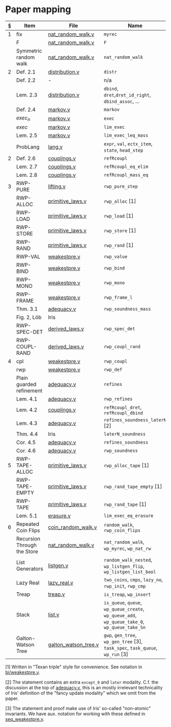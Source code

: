# Paper mapping

| § | Item                        | File                   | Name                                                                                          |
|---|-----------------------------|------------------------|-----------------------------------------------------------------------------------------------|
| 1 | fix                         | [nat_random_walk.v]    | `myrec`                                                                                       |
|   | F                           | [nat_random_walk.v]    | `F`                                                                                           |
|   | Symmetric random walk       | [nat_random_walk.v]    | `nat_random_walk`                                                                             |
| 2 | Def. 2.1                    | [distribution.v]       | `distr`                                                                                       |
|   | Def. 2.2                    | -                      | n/a                                                                                           |
|   | Lem. 2.3                    | [distribution.v]       | `dbind`, `dret`,`dret_id_right`, `dbind_assoc`, ...                                           |
|   | Def. 2.4                    | [markov.v]             | `markov`                                                                                      |
|   | $exec_n$                    | [markov.v]             | `exec`                                                                                        |
|   | $exec$                      | [markov.v]             | `lim_exec`                                                                                    |
|   | Lem. 2.5                    | [markov.v]             | `lim_exec_leq_mass`                                                                           |
|   | ProbLang                    | [lang.v]               | `expr`, `val`, `ectx_item`, `state`, `head_step`                                              |
| 2 | Def. 2.6                    | [couplings.v]          | `refRcoupl`                                                                                   |
|   | Lem. 2.7                    | [couplings.v]          | `refRcoupl_eq_elim`                                                                           |
|   | Lem. 2.8                    | [couplings.v]          | `refRcoupl_mass_eq`                                                                           |
| 3 | RWP-PURE                    | [lifting.v]            | `rwp_pure_step`                                                                               |
|   | RWP-ALLOC                   | [primitive_laws.v]     | `rwp_alloc` [1]                                                                               |
|   | RWP-LOAD                    | [primitive_laws.v]     | `rwp_load` [1]                                                                                |
|   | RWP-STORE                   | [primitive_laws.v]     | `rwp_store` [1]                                                                               |
|   | RWP-RAND                    | [primitive_laws.v]     | `rwp_rand` [1]                                                                                |
|   | RWP-VAL                     | [weakestpre.v]         | `rwp_value`                                                                                   |
|   | RWP-BIND                    | [weakestpre.v]         | `rwp_bind`                                                                                    |
|   | RWP-MONO                    | [weakestpre.v]         | `rwp_mono`                                                                                    |
|   | RWP-FRAME                   | [weakestpre.v]         | `rwp_frame_l`                                                                                 |
|   | Thm. 3.1                    | [adequacy.v]           | `rwp_soundness_mass`                                                                          |
|   | Fig. 2, Löb                 | Iris                   |                                                                                               |
|   | RWP-SPEC-DET                | [derived_laws.v]       | `rwp_spec_det`                                                                                |
|   | RWP-COUPL-RAND              | [derived_laws.v]       | `rwp_coupl_rand`                                                                              |
| 4 | cpl                         | [weakestpre.v]         | `rwp_coupl`                                                                                   |
|   | rwp                         | [weakestpre.v]         | `rwp_def`                                                                                     |
|   | Plain guarded refinement    | [adequacy.v]           | `refines`                                                                                     |
|   | Lem. 4.1                    | [adequacy.v]           | `rwp_refines`                                                                                 |
|   | Lem. 4.2                    | [couplings.v]          | `refRcoupl_dret`, `refRcoupl_dbind`                                                           |
|   | Lem. 4.3                    | [adequacy.v]           | `refines_soundness_laterN` [2]                                                                |
|   | Thm. 4.4                    | Iris                   | `laterN_soundness`                                                                            |
|   | Cor. 4.5                    | [adequacy.v]           | `refines_soundness`                                                                           |
|   | Cor. 4.6                    | [adequacy.v]           | `rwp_soundness`                                                                               |
| 5 | RWP-TAPE-ALLOC              | [primitive_laws.v]     | `rwp_alloc_tape` [1]                                                                          |
|   | RWP-TAPE-EMPTY              | [primitive_laws.v]     | `rwp_rand_tape_empty` [1]                                                                     |
|   | RWP-TAPE                    | [primitive_laws.v]     | `rwp_rand_tape` [1]                                                                           |
|   | Lem. 5.1                    | [erasure.v]            | `lim_exec_eq_erasure`                                                                         |
| 6 | Repeated Coin Flips         | [coin_random_walk.v]   | `random_walk`, `rwp_coin_flips`                                                               |
|   | Recursion Through the Store | [nat_random_walk.v]    | `nat_random_walk`, `wp_myrec`, `wp_nat_rw`                                                    |
|   | List Generators             | [listgen.v]            | `random_walk_nested`, `wp_listgen_flip`, `wp_listgen_list_bool`                               |
|   | Lazy Real                   | [lazy_real.v]          | `two_coins`, `cmps`, `lazy_no`, `rwp_init`, `rwp_cmp`                                         |
|   | Treap                       | [treap.v]              | `is_treap`, `wp_insert`                                                                       |
|   | Stack                       | [list.v]               | `is_queue`, `queue`, `wp_queue_create`, `wp_queue_add`, `wp_queue_take_0`, `wp_queue_take_Sn` |
|   | Galton-Watson Tree          | [galton_watson_tree.v] | `gwp`, `gen_tree`, `wp_gen_tree` [3], `task_spec`, `task_queue`, `wp_run` [3]                 |

[1] Written in "Texan triple" style for convenience. See notation in [bi/weakestpre.v].

[2] The statement contains an extra `except_0` and `later` modality. C.f. the discussion at the top of [adequacy.v], this is an mostly irrelevant technicality of Iris' definition of the "fancy update modality" which we omit from the paper.

[3] The statement and proof make use of Iris' so-called "non-atomic" invariants. We have aux. notation for working with these defined in [seq_weakestpre.v].

[nat_random_walk.v]: theories/caliper/examples/nat_random_walk.v
[distribution.v]: theories/prob/distribution.v
[markov.v]: theories/prob/markov.v
[lang.v]: theories/prob_lang/lang.v
[couplings.v]: theories/prob/couplings.v
[lifting.v]: theories/caliper/lifting.v
[primitive_laws.v]: theories/caliper/primitive_laws.v
[weakestpre.v]: theories/caliper/weakestpre.v
[adequacy.v]: theories/caliper/adequacy.v
[derived_laws.v]: theories/caliper/derived_laws.v
[couplings.v]: theories/prob/couplings.v
[erasure.v]: theories/prob_lang/erasure.v
[coin_random_walk.v]: theories/caliper/examples/coin_random_walk.v
[nat_random_walk.v]: theories/caliper/examples/nat_random_walk.v
[listgen.v]: theories/caliper/examples/listgen.v
[lazy_real.v]: theories/caliper/examples/lazy_real.v
[treap.v]: theories/caliper/examples/treap.v
[list.v]: theories/caliper/examples/lib/list.v
[galton_watson_tree.v]: theories/caliper/examples/galton_watson_tree.v
[seq_weakestpre.v]: theories/caliper/seq_weakestpre.v
[bi/weakestpre.v]: theories/bi/weakestpre.v
